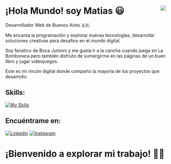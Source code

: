 # ¡Hola Mundo! soy Matias 😃 <img align="right" src="https://visitor-badge.laobi.icu/badge?page_id=matiasdearriba.matiasdearriba" />
Desarrollador Web de Buenos Aires 🇦🇷.

Me encanta la programación y explorar nuevas tecnologías, desarrollar soluciones creativas para desafíos en el mundo digital.

Soy fanatico de Boca Juniors y me gusta ir a la cancha cuando juega en La Bombonera
pero también disfruto de sumergirme en las páginas de un buen libro y jugar videojuegos.

Este es mi rincón digital donde comparto la mayoría de los proyectos que desarrollo. 


 
## Skills:
[![My Skills](https://skillicons.dev/icons?i=js,html,css,react,figma,nodejs,php,npm,notion)](https://skillicons.dev)


## Encuéntrame en:
[![LinkedIn](https://img.shields.io/badge/LinkedIn-Matias_De_Arriba-0077B5?style=for-the-badge&logo=linkedin&logoColor=white&labelColor=101010)](https://www.linkedin.com/in/matias-de-arriba-4064a421a/) 
[![Instagram](https://img.shields.io/badge/Instagram-@Matiasdearriba-E4405F?style=for-the-badge&logo=instagram&logoColor=white&labelColor=101010)](https://instagram.com/matiasdearriba)



# ¡Bienvenido a explorar mi trabajo! 🧑‍💻 
